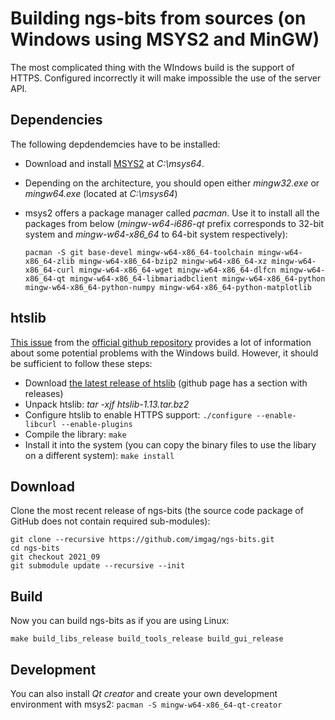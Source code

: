 # Building ngs-bits from sources (on Windows using MSYS2 and MinGW)
The most complicated thing with the WIndows build is the support of HTTPS. Configured incorrectly it will make impossible the use of the server API.

## Dependencies

The following depdendemcies have to be installed:

* Download and install [MSYS2](http://www.msys2.org/) at *C:\msys64*.
* Depending on the architecture, you should open either *mingw32.exe* or *mingw64.exe* (located at *C:\msys64*)
* msys2 offers a package manager called *pacman*. Use it to install all the packages from below (*mingw-w64-i686-qt* prefix corresponds to 32-bit system and *mingw-w64-x86_64* to 64-bit system respectively):

    `pacman -S git base-devel mingw-w64-x86_64-toolchain mingw-w64-x86_64-zlib mingw-w64-x86_64-bzip2 mingw-w64-x86_64-xz mingw-w64-x86_64-curl mingw-w64-x86_64-wget mingw-w64-x86_64-dlfcn mingw-w64-x86_64-qt mingw-w64-x86_64-libmariadbclient mingw-w64-x86_64-python mingw-w64-x86_64-python-numpy mingw-w64-x86_64-python-matplotlib`

## htslib

[This issue](https://github.com/samtools/htslib/issues/907) from the [official github repository](https://github.com/samtools/htslib) provides a lot of information about some potential problems with the Windows build. However, it should be sufficient to follow these steps:
* Download [the latest release of htslib](https://github.com/samtools/htslib/releases/download/1.13/htslib-1.13.tar.bz2) (github page has a section with releases)
* Unpack htslib: *tar -xjf htslib-1.13.tar.bz2*
* Configure htslib to enable HTTPS support: `./configure --enable-libcurl --enable-plugins`
* Compile the library: `make`
* Install it into the system (you can copy the binary files to use the libary on a different system): `make install`


## Download

Clone the most recent release of ngs-bits (the source code package of GitHub does not contain required sub-modules):

    git clone --recursive https://github.com/imgag/ngs-bits.git
	cd ngs-bits
	git checkout 2021_09
	git submodule update --recursive --init

## Build
Now you can build ngs-bits as if you are using Linux:
    
    make build_libs_release build_tools_release build_gui_release

## Development
You can also install *Qt creator* and create your own development environment with msys2: `pacman -S mingw-w64-x86_64-qt-creator`